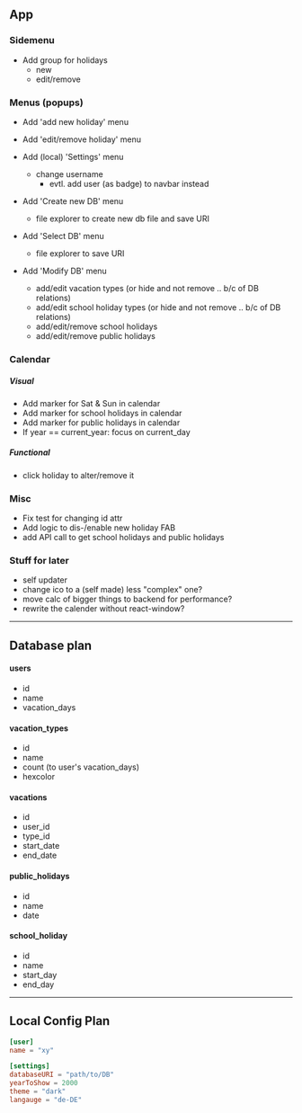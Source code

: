 ## App

### Sidemenu

- Add group for holidays
  - new
  - edit/remove

### Menus (popups)

- Add 'add new holiday' menu
- Add 'edit/remove holiday' menu

- Add (local) 'Settings' menu
  - change username
    - evtl. add user (as badge) to navbar instead
- Add 'Create new DB' menu
  - file explorer to create new db file and save URI
- Add 'Select DB' menu
  - file explorer to save URI
- Add 'Modify DB' menu
  - add/edit vacation types
    (or hide and not remove .. b/c of DB relations)
  - add/edit school holiday types
    (or hide and not remove .. b/c of DB relations)
  - add/edit/remove school holidays
  - add/edit/remove public holidays

### Calendar

##### Visual

- Add marker for Sat & Sun in calendar
- Add marker for school holidays in calendar
- Add marker for public holidays in calendar
- If year == current_year: focus on current_day

##### Functional

- click holiday to alter/remove it

### Misc

- Fix test for <InfoPage/> changing id attr
- Add logic to dis-/enable new holiday FAB
- add API call to get school holidays and public holidays

### Stuff for later

- self updater
- change ico to a (self made) less "complex" one?
- move calc of bigger things to backend for performance?
- rewrite the calender without react-window?

---

## Database plan

#### users

- id
- name
- vacation_days

#### vacation_types

- id
- name
- count (to user's vacation_days)
- hexcolor

#### vacations

- id
- user_id
- type_id
- start_date
- end_date

#### public_holidays

- id
- name
- date

#### school_holiday

- id
- name
- start_day
- end_day

---

## Local Config Plan

```toml
[user]
name = "xy"

[settings]
databaseURI = "path/to/DB"
yearToShow = 2000
theme = "dark"
langauge = "de-DE"
```
